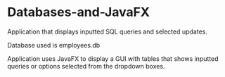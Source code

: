 # Databases-and-JavaFX
Application that displays inputted SQL queries and selected updates. 

Database used is employees.db

Application uses JavaFX to display a GUI with tables that shows inputted queries or options selected from the dropdown boxes.
